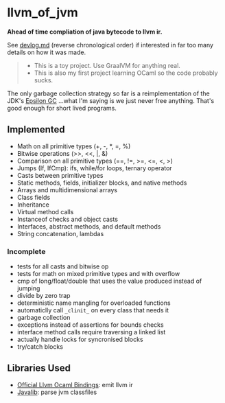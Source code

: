 # llvm_of_jvm

**Ahead of time compliation of java bytecode to llvm ir.**  

See [devlog.md](devlog.md) (reverse chronological order) if interested in far too many details on how it was made. 

> - This is a toy project. Use GraalVM for anything real.
> - This is also my first project learning OCaml so the code probably sucks.

The only garbage collection strategy so far is a reimplementation of the JDK's [Epsilon GC](https://blogs.oracle.com/javamagazine/post/epsilon-the-jdks-do-nothing-garbage-collector) ...what I'm saying is we just never free anything. That's good enough for short lived programs. 

## Implemented 

- Math on all primitive types (+, -, *, =, %)
- Bitwise operations (>>, <<, |, &)
- Comparison on all primitive types (==, !=, >=, <=, <, >)
- Jumps (If, IfCmp): ifs, while/for loops, ternary operator
- Casts between primitive types
- Static methods, fields, initializer blocks, and native methods
- Arrays and multidimensional arrays
- Class fields
- Inheritance
- Virtual method calls
- Instanceof checks and object casts
- Interfaces, abstract methods, and default methods
- String concatenation, lambdas

### Incomplete

- tests for all casts and bitwise op
- tests for math on mixed primitive types and with overflow
- cmp of long/float/double that uses the value produced instead of jumping
- divide by zero trap
- deterministic name mangling for overloaded functions 
- automaticlly call `_clinit_` on every class that needs it
- garbage collection 
- exceptions instead of assertions for bounds checks 
- interface method calls require traversing a linked list
- actually handle locks for syncronised blocks
- try/catch blocks


## Libraries Used 

- [Official Llvm Ocaml Bindings](https://github.com/llvm/llvm-project/tree/main/llvm/bindings/ocaml): emit llvm ir
- [Javalib](https://github.com/javalib-team/javalib): parse jvm classfiles 
